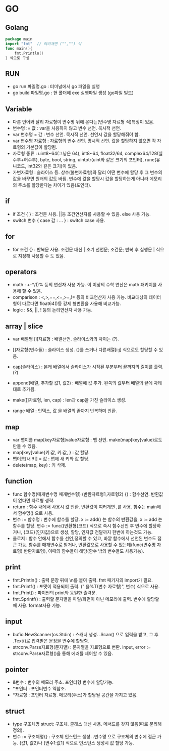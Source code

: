 # GO
## Golang
```go
package main
import "fmt"  // 여러개면 ("","") 식
func main(){ 
    fmt.Println() 
} 식으로 구성 
```

## RUN
- go run 파일명.go : 터미널에서 go 파일을 실행
- go build 파일명.go : 현 폴더에 exe 실행파일 생성 (go파일 빌드)

## Variable
- 다른 언어와 달리 자료형이 변수명 뒤에 온다는(변수명 자료형 식)특징이 있음.
- 변수명 := 값 : var을 사용하지 않고 변수 선언. 묵시적 선언.
- var 변수명 = 값 : 변수 선언. 묵시적 선언. 선언시 값을 할당해줘야 함.
- var 변수명 자료형 : 자료형의 변수 선언. 명시적 선언. 값을 할당하지 않으면 각 자료형의 기본값이 할당됨.  
- 자료형 종류 : uint8~64(그냥은 64), int8~64, float32/64, complex64/128(실수부+허수부), byte, bool, string,
                uintptr(uint와 같은 크기의 포인터), rune(유니코드, int32와 같은 크기)이 있음.
- 가변자료형 : 슬라이스 등. 상수(불변자료형)와 달리 어떤 변수에 할당 후 그 변수의 값을 바꾸면 원래의 값도 바뀜. 
  변수에 값을 할당시 값을 할당하는게 아니라 메모리의 주소를 할당한다는 차이가 있음(포인터).


## if
- if 조건 { } : 조건문 사용. ||등 조건연산자를 사용할 수 있음. else 사용 가능.
- switch 변수 { case 값 : ... } : switch case 사용.

## for
- for 조건 {} : 반복문 사용. 조건문 대신 | 초기 선언문; 조건문; 반복 후 실행문 | 식으로 지정해 사용할 수 도 있음.

## operators
- math : +-*/()% 등의 연산자 사용 가능. 이 이상의 수학 연산은 math 패키지를 사용해 할 수 있음.
- comparison : <,>,==,<=,>=,!= 등의 비교연산자 사용 가능. 비교대상의 데이터 형이 다르다면 float64()등 강제 형변환을 사용해 비교가능.
- logic : &&, ||, ! 등의 논리연산자 사용 가능. 


## array | slice
- var 배열명 [i]자료형 : 배열선언. 슬라이스와의 차이는 (?).
- []자료형{변수들} : 슬라이스 생성. {}를 쓰거나 다른배열[i:j] 식으로도 할당할 수 있음. 
- cap(슬라이스) : 본래 배열에서 슬라이스가 시작된 부분부터 끝까지의 길이를 출력. (?)

- append(배열, 추가할 값1, 값2) : 배열에 값 추가. 왼쪽의 값부터 배열의 끝에 차례대로 추가됨.
- make([]자료형, len, cap) : len과 cap을 가진 슬라이스 생성. 
- range 배열 : 인덱스, 값 을 배열의 끝까지 반복하며 반환. 

## map
- var 맵이름 map[key자료형]value자료형 : 맵 선언. make(map[key]value)로도 만들 수 있음.
- map[key]value{키:값, 키:값, } : 값 할당.
- 맵이름[새 키] = 값 : 맵에 새 키와 값 할당.
- delete(map, key) : 키 삭제. 


## function
- func 함수명(매개변수명 매개변수형) (반환자료형1,자료형2) {} : 함수선언. 반환값이 없다면 자료형 생략.
- return : 함수 내에서 사용시 값 반환. 반환값이 여러개면 ,를 사용. 함수는 main에서 함수명() 으로 사용.
- 변수 := 함수명 : 변수에 함수를 할당. x := add() 는 함수의 반환값을, x := add 는 함수를 할당. 
  변수 := func()반환형{코드} 식으로 즉시 함수선언 후 변수에 할당하거나, {코드}(인자값)으로 생성, 할당, 인자값 전달까지 한번에 하는것도 가능.
- 클로저 : 함수 안에서 함수를 선언,정의할 수 있고, 바깥 함수에서 선언된 변수도 접근 가능.
  함수를 매개변수로 받거나, 반환값으로 사용할 수 있는데(func(변수명 자료형) 반환자료형), 이때의 함수들이 해당(함수 밖의 변수들도 사용가능).

## print
- fmt.Println() : 출력 문장 뒤에 \n를 붙여 출력. fmt 패키지의 import가 필요.
- fmt.Printf() : 포맷이 적용되어 출력. (" 을%T(변수 자료형)", 변수) 식으로 사용. 
- fmt.Print() : 파이썬의 print와 동일한 출력문.
- fmt.Sprintf() : 출력할 문자열을 파일/화면이 아닌 메모리에 출력. 변수에 할당할 때 사용. format사용 가능.

## input
- bufio.NewScanner(os.Stdin) : 스캐너 생성. .Scan() 으로 입력을 받고, 그 후 .Text()로 입력받은 문장을 변수에 할당함.
- strconv.Parse자료형(문자열) : 문자열을 자료형으로 변환. input, error := strconv.Parse자료형()을 통해 에러를 제어할 수 있음.

## pointer
- &변수 : 변수의 메모리 주소. 포인터형 변수에 할당가능.
- *포인터 : 포인터변수 역참조. 
- *자료형 : 포인터 자료형. 메모리(주소)가 할당될 공간을 가지고 있음.


## struct
- type 구조체명 struct: 구조체. 클래스 대신 사용. 메서드를 갖지 않음(따로 분리해 정의).
- 변수 := 구조체명{} : 구조체 인스턴스 생성. .변수명 으로 구조체의 변수에 접근 가능. 
  {값1, 값2}나 {변수1:값1} 식으로 인스턴스 생성시 값 할당 가능. 
  




